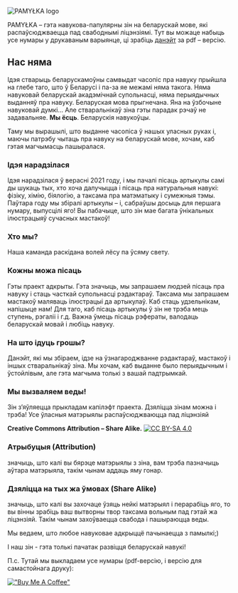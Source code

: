 ![PAMYŁKA logo](https://s3-eu-central-1.amazonaws.com/vklworld/accounts/headers/113/044/970/539/526/199/original/33a7a779df2a5ccd.png)

PAMYŁKA – гэта навукова-папулярны зін на беларускай мове, які распаўсюджваецца пад свабоднымі ліцэнзіямі.
Тут вы можаце набыць усе нумары у друкаваным варыянце, ці зрабіць [данэйт](https://www.buymeacoffee.com/pamylka) за pdf – версію.

## Нас няма

Ідэя стварыць беларускамоўны самвыдат часопіс пра навуку прыйшла на глебе таго, што ў Беларусі і па-за яе межамі няма такога. Няма навуковай беларускай акадэмічнай супольнасці, няма перыядычных выданняў пра навуку. Беларуская мова прыгнечана. Яна на ўзбочыне навуковай думкі… Але стваральнікаў зіна гэты парадак рэчаў не задавальняе. **Мы ёсць**. Беларускія навукоўцы.

Таму мы вырашылі, што выданне часопіса ў нашых уласных руках і, маючы патрэбу чытаць пра навуку на беларускай мове, хочам, каб гэтая магчымасць пашыралася.

### Ідэя нарадзілася

Ідэя нарадзілася ў верасні 2021 году, і мы пачалі пісаць артыкулы самі ды шукаць тых, хто хоча далучыцца і пісаць пра натуральныя навукі: фізіку, хімію, біялогію, а таксама пра матэматыку і сумежныя тэмы. Паўтара году мы збіралі артыкулы – і, сабраўшы досыць для першага нумару, выпусцілі яго! Вы пабачыце, што зін мае багата ўнікальных ілюстрацыяў сучасных мастакоў!

### Хто мы?

Наша каманда раскідана волей лёсу па ўсяму свету.

### Кожны можа пісаць

Гэты праект адкрыты. Гэта значыць, мы запрашаем людзей пісаць пра навуку і стаць часткай супольнасці рэдактараў. Таксама мы запрашаем мастакоў маляваць ілюстрацыі да артыкулаў. Каб стаць удзельнікам, напішыце нам!
Для таго, каб пісаць артыкулы ў зін не трэба мець ступень, рэгаліі і г.д. Важна ўмець пісаць рэфераты, валодаць беларускай мовай і любіць навуку.

### На што ідуць грошы?

Данэйт, які мы збіраем, ідзе на ўзнагароджванне рэдактараў, мастакоў і іншых стваральнікаў зіна. Мы хочам, каб выданне было перыядычным і ўстойлівым, але гэта магчыма толькі з вашай падтрымкай.

### Мы вызваляем веды!

Зін з’яўляецца прыкладам капілэфт праекта. Дзяліцца зінам можна і трэба!
Усе ўласныя матэрыялы распаўсюджваюцца пад ліцэнзіяй

**Creative Commons Attribution – Share Alike.**  [![CC BY-SA 4.0][cc-by-sa-image]][cc-by-sa]

[cc-by-sa]: http://creativecommons.org/licenses/by-sa/4.0/
[cc-by-sa-image]: https://licensebuttons.net/l/by-sa/4.0/88x31.png
[cc-by-sa-shield]: https://img.shields.io/badge/License-CC%20BY--SA%204.0-lightgrey.svg

### Атрыбуцыя (Attribution)

значыць, што калі вы бярэце матэрыялы з зіна, вам трэба пазначыць аўтара матэрыяла, такім чынам аддаць яму гонар.

### Дзяліцца на тых жа ўмовах (Share Alike)

 значыць, што калі вы захочаце ўзяць нейкі матэрыял і перарабіць яго, то вы вінны зрабіць ваш вытворны твор таксама вольным пад гэтай жа ліцэнзіяй. Такім чынам захоўваецца свабода і пашыраюцца веды.

Мы ведаем, што любое навуковае адкрыццё пачынаецца з памылкі;)

І наш зін - гэта толькі пачатак развіцця беларускай навукі!

П.с. Тутай мы выкладаем усе нумары (pdf-версію, і версію для самастойнага друку):

[!["Buy Me A Coffee"](https://www.buymeacoffee.com/assets/img/custom_images/orange_img.png)](https://www.buymeacoffee.com/pamylka)

